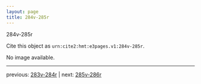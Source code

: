 ```yaml
---
layout: page
title: 284v-285r
---
```


284v-285r

Cite this object as `urn:cite2:hmt:e3pages.v1:284v-285r`.

No image available. 



---

previous: [283v-284r](../283v-284r/) | next: [285v-286r](../285v-286r/)